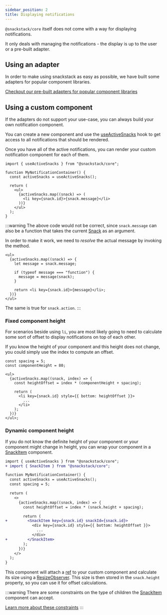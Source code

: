 ```yaml
---
sidebar_position: 2
title: Displaying notifications
---
```


`@snackstack/core` itself does not come with a way for displaying notifications.

It only deals with managing the notifications - the display is up to the user or a pre-built adapter.

## Using an adapter

In order to make using snackstack as easy as possible, we have built some adapters for popular component libraries.

[Checkout our pre-built adapters for popular component libraries](/docs/adapters/mui)

## Using a custom component

If the adapters do not support your use-case, you can always build your own notification component.

You can create a new component and use the [useActiveSnacks](/docs/api-reference/hooks/useActiveSnacks.md) hook to get access to all notifications that should be rendered.

Once you have all of the active notifications, you can render your custom notification component for each of them.

```tsx
import { useActiveSnacks } from "@snackstack/core";

function MyNotificationContainer() {
  const activeSnacks = useActiveSnacks();

  return (
    <ul>
      {activeSnacks.map((snack) => (
        <li key={snack.id}>{snack.message}</li>
      ))}
    </ul>
  );
}
```

:::warning
The above code would not be correct, since `snack.message` can also be a function that takes the current [Snack](/docs/api-reference/types/Snack.md) as an argument.

In order to make it work, we need to _resolve_ the actual message by invoking the method.

```tsx
<ul>
  {activeSnacks.map((snack) => {
    let message = snack.message;

    if (typeof message === "function") {
      message = message(snack);
    }

    return <li key={snack.id}>{message}</li>;
  })}
</ul>
```

The same is true for `snack.action`.
:::

### Fixed component height

For scenarios beside using `li`, you are most likely going to need to calculate some sort of offset to display notifications on top of each other.

If you know the height of your component and this height does not change, you could simply use the index to compute an offset.

```tsx
const spacing = 5;
const componentHeight = 80;

<ul>
  {activeSnacks.map((snack, index) => {
    const heightOffset = index * (componentHeight + spacing);

    return (
      <li key={snack.id} style={{ bottom: heightOffset }}>
        ...
      </li>
    );
  })}
</ul>;
```

### Dynamic component height

If you do not know the definite height of your component or your component might change in height, you can wrap your component in a [SnackItem](/docs/api-reference/components/SnackItem.md) component.

```diff
import { useActiveSnacks } from "@snackstack/core";
+ import { SnackItem } from "@snackstack/core";

function MyNotificationContainer() {
  const activeSnacks = useActiveSnacks();
  const spacing = 5;

  return (
    <>
      {activeSnacks.map((snack, index) => {
        const heightOffset = index * (snack.height + spacing);

        return (
+         <SnackItem key={snack.id} snackId={snack.id}>
            <div key={snack.id} style={{ bottom: heightOffset }}>
              ...
            </div>
+         </SnackItem>
        );
      })}
    </>
  );
}
```

This component will attach a [ref](https://reactjs.org/docs/refs-and-the-dom.html) to your custom component and calculate its size using a [ResizeObserver](https://developer.mozilla.org/docs/Web/API/ResizeObserver). This size is then stored in the `snack.height` property, so you can use it for offset calculations.

:::warning
There are some constraints on the type of children the [SnackItem](/docs/api-reference/components/SnackItem.md) component can accept.

[Learn more about these constraints](/docs/api-reference/components/SnackItem.md#constraints-on-children)
:::
